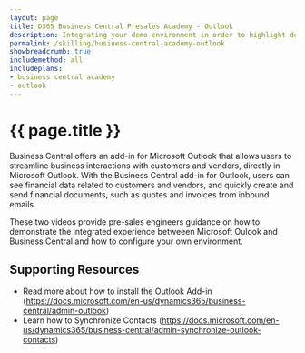 ```yaml
---
layout: page
title: D365 Business Central Presales Academy - Outlook
description: Integrating your demo environment in order to highlight demos such as Quote-to-Cash from Outlook or Procure-to-Pay all from a single inbound email. 
permalink: /skilling/business-central-academy-outlook
showbreadcrumb: true
includemethod: all
includeplans:
- business central academy
- outlook
---
```


# {{ page.title }}

Business Central offers an add-in for Microsoft Outlook that allows users to streamline business interactions with customers and vendors, directly in Microsoft Outlook. With the Business Central add-in for Outlook, users can see financial data related to customers and vendors, and quickly create and send financial documents, such as quotes and invoices from inbound emails.

These two videos provide pre-sales engineers guidance on how to demonstrate the integrated experience betweeen Microsoft Oulook and Business Central and how to configure your own environment. 

## Supporting Resources

* Read more about how to install the Outlook Add-in (https://docs.microsoft.com/en-us/dynamics365/business-central/admin-outlook)
* Learn how to Synchronize Contacts (https://docs.microsoft.com/en-us/dynamics365/business-central/admin-synchronize-outlook-contacts)
